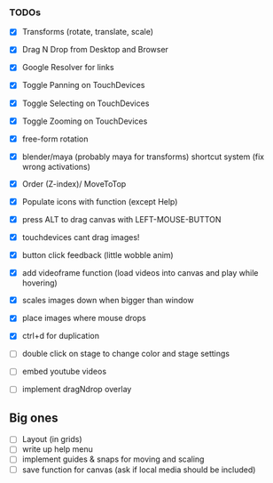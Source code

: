 ### TODOs

- [x] Transforms (rotate, translate, scale)
- [x] Drag N Drop from Desktop and Browser
- [x] Google Resolver for links
- [x] Toggle Panning on TouchDevices
- [x] Toggle Selecting on TouchDevices
- [x] Toggle Zooming on TouchDevices
- [x] free-form rotation
- [x] blender/maya (probably maya for transforms) shortcut system (fix wrong activations)
- [x] Order (Z-index)/ MoveToTop
- [x] Populate icons with function (except Help)
- [x] press ALT to drag canvas with LEFT-MOUSE-BUTTON
- [x] touchdevices cant drag images!
- [x] button click feedback (little wobble anim)
- [x] add videoframe function (load videos into canvas and play while hovering)
- [x] scales images down when bigger than window
- [x] place images where mouse drops
- [x] ctrl+d for duplication
- [ ] double click on stage to change color and stage settings
- [ ] embed youtube videos
- [ ] implement dragNdrop overlay


## Big ones
- [ ] Layout (in grids)
- [ ] write up help menu
- [ ] implement guides & snaps for moving and scaling
- [ ] save function for canvas (ask if local media should be included)